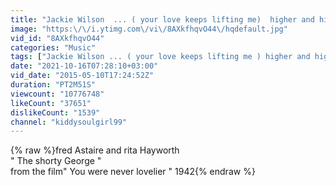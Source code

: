 ```yaml
---
title: "Jackie Wilson  ... ( your love keeps lifting me)  higher and higher"
image: "https:\/\/i.ytimg.com\/vi\/8AXkfhqvO44\/hqdefault.jpg"
vid_id: "8AXkfhqvO44"
categories: "Music"
tags: ["Jackie Wilson ... ( your love keeps lifting me ) higher and higher","Fred Astaire .... Rita Hayworth"]
date: "2021-10-16T07:28:10+03:00"
vid_date: "2015-05-10T17:24:52Z"
duration: "PT2M51S"
viewcount: "10776748"
likeCount: "37651"
dislikeCount: "1539"
channel: "kiddysoulgirl99"
---
```

{% raw %}fred Astaire and rita Hayworth <br />&quot; The shorty George &quot; <br />from the film&quot; You were never lovelier &quot; 1942{% endraw %}
